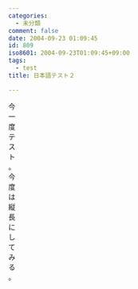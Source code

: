 ```yaml
---
categories:
  - 未分類
comment: false
date: 2004-09-23 01:09:45
id: 809
iso8601: 2004-09-23T01:09:45+09:00
tags:
  - test
title: 日本語テスト２

---
```


<div class="entry-body">
                                 <p>今<br />
一<br />
度<br />
テ<br />
ス<br />
ト<br />
。<br />
今<br />
度<br />
は<br />
縦<br />
長<br />
に<br />
し<br />
て<br />
み<br />
る<br />
。</p>
                              </div>    	
